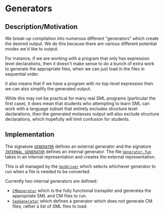 # Generators
## Description/Motivation

We break-up compilation into numerous different "generators" which create the
desired output. We do this because there are various different potential modes
we'd like to output.

For instance, if we are working with a program that only has expression level
declarations, then it doesn't make sense to do a bunch of extra work to generate
the appropriate files, when we can just load in the files in sequential order.

It also means that if we have a program with no top-level expression then we can
also simplify the generated output.

While this may not be practical for many real SML programs (particular the first
case), it does mean that students who attempting to learn SML can work with a
language subset that entirely excludes structure level declarations, then
the generated molasses output will also exclude structure declarations, which
hopefully will limit confusion for students.

## Implementation

The signature [`GENERATOR`](Generator.sig) defines an external generator and the
signature [`INTERNAL_GENERATOR`](internal/InternalGenerator.sig) defines an
internal generator. The file [`Generator.fun`](Generator.fun) takes in an
internal representation and creates the external representation.

This is all managed by the [`GenDriver`](GenDriver.sml) which selects whichever
generator to run when a file is needed to be converted.

Currently two internal generators are defined:
- [`CMGenerator`](internal/CMGenerator.sml) which is the fully functional
transpiler and generates the appropriate SML and CM files to run.
- [`SeqGenerator`](internal/SeqGenerator.sml) which defines a generator which
does not generate CM files, rather a list of SML files to load.
